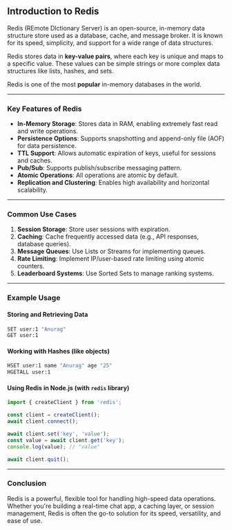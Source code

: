 ## Introduction to Redis

Redis (REmote DIctionary Server) is an open-source, in-memory data structure store used as a database, cache, and message broker. It is known for its speed, simplicity, and support for a wide range of data structures.

Redis stores data in **key-value pairs**, where each key is unique and maps to a specific value. These values can be simple strings or more complex data structures like lists, hashes, and sets.

Redis is one of the most **popular** in-memory databases in the world.

---

### Key Features of Redis

* **In-Memory Storage**: Stores data in RAM, enabling extremely fast read and write operations.
* **Persistence Options**: Supports snapshotting and append-only file (AOF) for data persistence.
* **TTL Support**: Allows automatic expiration of keys, useful for sessions and caches.
* **Pub/Sub**: Supports publish/subscribe messaging pattern.
* **Atomic Operations**: All operations are atomic by default.
* **Replication and Clustering**: Enables high availability and horizontal scalability.

---

### Common Use Cases

1. **Session Storage**: Store user sessions with expiration.
2. **Caching**: Cache frequently accessed data (e.g., API responses, database queries).
3. **Message Queues**: Use Lists or Streams for implementing queues.
4. **Rate Limiting**: Implement IP/user-based rate limiting using atomic counters.
5. **Leaderboard Systems**: Use Sorted Sets to manage ranking systems.

---

### Example Usage

#### Storing and Retrieving Data

```bash
SET user:1 "Anurag"
GET user:1
```

#### Working with Hashes (like objects)

```bash
HSET user:1 name "Anurag" age "25"
HGETALL user:1
```

#### Using Redis in Node.js (with `redis` library)

```js
import { createClient } from 'redis';

const client = createClient();
await client.connect();

await client.set('key', 'value');
const value = await client.get('key');
console.log(value); // "value"

await client.quit();
```

---

### Conclusion

Redis is a powerful, flexible tool for handling high-speed data operations. Whether you're building a real-time chat app, a caching layer, or session management, Redis is often the go-to solution for its speed, versatility, and ease of use.
